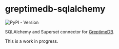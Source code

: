 # greptimedb-sqlalchemy

![PyPI - Version](https://img.shields.io/pypi/v/greptimedb-sqlalchemy)

SQLAlchemy and Superset connector for
[GreptimeDB](https://github.com/greptimeteam/greptimedb).

This is a work in progress.
